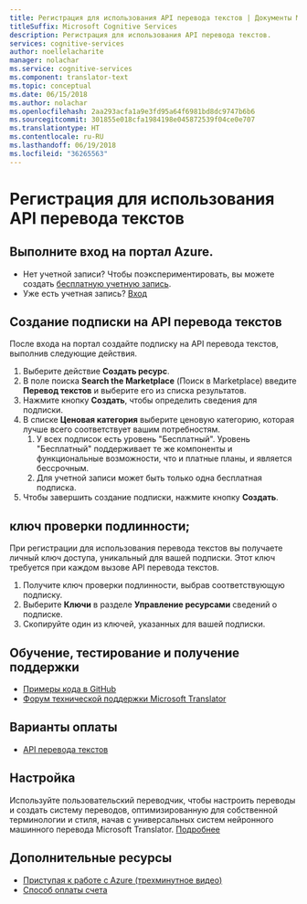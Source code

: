 ```yaml
---
title: Регистрация для использования API перевода текстов | Документы Майкрософт
titleSuffix: Microsoft Cognitive Services
description: Регистрация для использования API перевода текстов.
services: cognitive-services
author: noellelacharite
manager: nolachar
ms.service: cognitive-services
ms.component: translator-text
ms.topic: conceptual
ms.date: 06/15/2018
ms.author: nolachar
ms.openlocfilehash: 2aa293acfa1a9e3fd95a64f6981bd8dc9747b6b6
ms.sourcegitcommit: 301855e018cfa1984198e045872539f04ce0e707
ms.translationtype: HT
ms.contentlocale: ru-RU
ms.lasthandoff: 06/19/2018
ms.locfileid: "36265563"
---
```

# <a name="how-to-sign-up-for-the-translator-text-api"></a>Регистрация для использования API перевода текстов

## <a name="sign-in-to-the-azure-portal"></a>Выполните вход на портал Azure.

- Нет учетной записи? Чтобы поэкспериментировать, вы можете создать [бесплатную учетную запись](https://azure.microsoft.com/free/).
- Уже есть учетная запись? [Вход](https://ms.portal.azure.com/)

## <a name="create-a-subscription-to-the-translator-text-api"></a>Создание подписки на API перевода текстов

После входа на портал создайте подписку на API перевода текстов, выполнив следующие действия.

1. Выберите действие **Создать ресурс**.
1. В поле поиска **Search the Marketplace** (Поиск в Marketplace) введите **Перевод текстов** и выберите его из списка результатов.
1. Нажмите кнопку **Создать**, чтобы определить сведения для подписки.
1. В списке **Ценовая категория** выберите ценовую категорию, которая лучше всего соответствует вашим потребностям.
    1. У всех подписок есть уровень "Бесплатный". Уровень "Бесплатный" поддерживает те же компоненты и функциональные возможности, что и платные планы, и является бессрочным.
    1. Для учетной записи может быть только одна бесплатная подписка.
1. Чтобы завершить создание подписки, нажмите кнопку **Создать**.

## <a name="authentication-key"></a>ключ проверки подлинности;

При регистрации для использования перевода текстов вы получаете личный ключ доступа, уникальный для вашей подписки. Этот ключ требуется при каждом вызове API перевода текстов.

1. Получите ключ проверки подлинности, выбрав соответствующую подписку.
1. Выберите **Ключи** в разделе **Управление ресурсами** сведений о подписке.
1. Скопируйте один из ключей, указанных для вашей подписки.

## <a name="learn-test-and-get-support"></a>Обучение, тестирование и получение поддержки

- [Примеры кода в GitHub](https://github.com/MicrosoftTranslator)
- [Форум технической поддержки Microsoft Translator](http://www.aka.ms/TranslatorForum)

## <a name="pricing-options"></a>Варианты оплаты

- [API перевода текстов](https://azure.microsoft.com/pricing/details/cognitive-services/translator-text-api/)

## <a name="customization"></a>Настройка

Используйте пользовательский переводчик, чтобы настроить переводы и создать систему переводов, оптимизированную для собственной терминологии и стиля, начав с универсальных систем нейронного машинного перевода Microsoft Translator. [Подробнее](customization.md)

## <a name="additional-resources"></a>Дополнительные ресурсы

- [Приступая к работе с Azure (трехминутное видео)](https://azure.microsoft.com/get-started/?b=16.24)
- [Способ оплаты счета](https://azure.microsoft.com/pricing/invoicing/)
